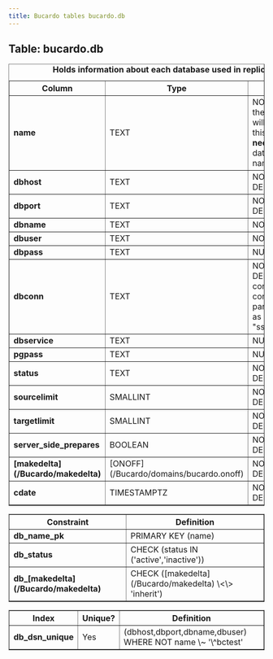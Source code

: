 ```yaml
---
title: Bucardo tables bucardo.db
---
```



<h2>
Table: bucardo.db

</h2>
<table border="1" cellpadding="3">
<caption style="white-space: nowrap">
<b>Holds information about each database used in replication</b>

</caption>
<tr>
<th>
Column

</th>
<th>
Type

</th>
<th>
Notes

</th>
</tr>
<tr>
<td>
<b>name</b>

</td>
<td>
TEXT

</td>
<td>
NOT NULL; this is the name Bucardo will use to refer to this database, <b>not necessarily</b> the database's actual name

</td>
</tr>
<tr>
<td>
<b>dbhost</b>

</td>
<td>
TEXT

</td>
<td>
NOT NULL DEFAULT <b>''</b>

</td>
</tr>
<tr>
<td>
<b>dbport</b>

</td>
<td>
TEXT

</td>
<td>
NOT NULL DEFAULT <b>5432</b>

</td>
</tr>
<tr>
<td>
<b>dbname</b>

</td>
<td>
TEXT

</td>
<td>
NOT NULL

</td>
</tr>
<tr>
<td>
<b>dbuser</b>

</td>
<td>
TEXT

</td>
<td>
NOT NULL

</td>
</tr>
<tr>
<td>
<b>dbpass</b>

</td>
<td>
TEXT

</td>
<td>
NULL

</td>
</tr>
<tr>
<td>
<b>dbconn</b>

</td>
<td>
TEXT

</td>
<td>
NOT NULL DEFAULT <b>''</b>; contains connection parameters, such as "sslmode=require"

</td>
</tr>
<tr>
<td>
<b>dbservice</b>

</td>
<td>
TEXT

</td>
<td>
NULL

</td>
</tr>
<tr>
<td>
<b>pgpass</b>

</td>
<td>
TEXT

</td>
<td>
NULL

</td>
</tr>
<tr>
<td>
<b>status</b>

</td>
<td>
TEXT

</td>
<td>
NOT NULL DEFAULT <b>'active'</b>

</td>
</tr>
<tr>
<td>
<b>sourcelimit</b>

</td>
<td>
SMALLINT

</td>
<td>
NOT NULL DEFAULT <b>0</b>

</td>
</tr>
<tr>
<td>
<b>targetlimit</b>

</td>
<td>
SMALLINT

</td>
<td>
NOT NULL DEFAULT <b>0</b>

</td>
</tr>
<tr>
<td>
<b>server_side_prepares</b>

</td>
<td>
BOOLEAN

</td>
<td>
NOT NULL DEFAULT <b>'true'</b>

</td>
</tr>
<tr>
<td>
<b>[makedelta](/Bucardo/makedelta)</b>

</td>
<td>
[ONOFF](/Bucardo/domains/bucardo.onoff)

</td>
<td>
NOT NULL DEFAULT <b>'off'</b>

</td>
</tr>
<tr>
<td>
<b>cdate</b>

</td>
<td>
TIMESTAMPTZ

</td>
<td>
NOT NULL DEFAULT <b>now()</b>

</td>
</tr>
</table>
<table border="1" cellpadding="3" style="margin-top: 15px">
<tr>
<th>
Constraint

</th>
<th>
Definition

</th>
</tr>
<tr>
<td>
<b>db_name_pk</b>

</td>
<td>
PRIMARY KEY (name)

</td>
</tr>
<tr>
<td>
<b>db_status</b>

</td>
<td>
CHECK (status IN ('active','inactive'))

</td>
</tr>
<tr>
<td>
<b>db_[makedelta](/Bucardo/makedelta)</b>

</td>
<td>
CHECK ([makedelta](/Bucardo/makedelta) \<\> 'inherit')

</td>
</tr>
</table>
<table border="1" cellpadding="3" style="margin-top: 15px">
<tr>
<th>
Index

</th>
<th>
Unique?

</th>
<th>
Definition

</th>
</tr>
<tr>
<td>
<b>db_dsn_unique</b>

</td>
<td>
Yes

</td>
<td>
(dbhost,dbport,dbname,dbuser) WHERE NOT name \~ '\^bctest'

</td>
</tr>
</table>
